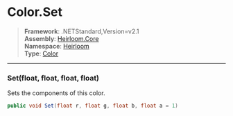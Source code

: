 # Color.Set

> **Framework**: .NETStandard,Version=v2.1  
> **Assembly**: [Heirloom.Core][0]  
> **Namespace**: [Heirloom][0]  
> **Type**: [Color][1]

--------------------------------------------------------------------------------

### Set(float, float, float, float)

Sets the components of this color.

```cs
public void Set(float r, float g, float b, float a = 1)
```

[0]: ../Heirloom.Core.md
[1]: Heirloom.Color.md
